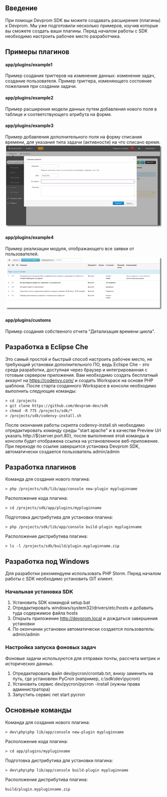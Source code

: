 ## Введение
При помощи Devprom SDK вы можете создавать расширения (плагины) к Devprom. Мы уже подготовили несколько примеров, изучив которые вы сможете создать ваши плагины. Перед началом работы с SDK необходимо настроить рабочее место разработчика.

## Примеры плагинов
#### app/plugins/example1
Пример создания триггеров на изменение данных: изменение задач, создание пользователя.
Пример триггера, изменяющего состояние пожелания при создании задачи.
#### app/plugins/example2 
Пример расширения модели данных путем добавления нового поля в таблице и соответствующего атрибута на форме.
#### app/plugins/example3
Пример добавления дополнительного поля на форму списания времени, для указания типа задачи (активности) на что списано время.
![Image of Example3](https://raw.githubusercontent.com/devprom-dev/sdk/master/images/example3.png)
#### app/plugins/example4
Пример реализации модуля, отображающего все заявки от пользователей.
![Image of Example4](https://raw.githubusercontent.com/devprom-dev/sdk/master/images/example4.png)
#### app/plugins/customs
Пример создания собственого отчета "Детализация времени цикла".

## Разработка в Eclipse Che
Это самый простой и быстрый способ настроить рабочее место, не требующий установки дополнительного ПО, ведь Eclispe Che - это среда разработки, доступная через браузер и интегрированная с готовым сервером приложения.
Вам необходимо создать бесплатный аккаунт на https://codenvy.com/ и создать Workspace на основе PHP шаблона.
После старта созданного Workspace в консоли необходимо выполнить следующие команды: 

    > cd /projects
    > git clone https://github.com/devprom-dev/sdk
    > chmod -R 775 /projects/sdk/*
    > /projects/sdk/codenvy-install.sh

После окончания работы скрипта codenvy-install.sh необходимо отредактировать команду среды "start apache" и в качестве Preview Url указать http://${server.port.80}, после выполнения этой команды в консоли будет отображена ссылка на установленное веб-приложение.
При переходе по ссылке завершится установка Devprom SDK, автоматически создается пользователь admin/admin

## Разработка плагинов
Команда для создания нового плагина:   

    > php /projects/sdk/lib/app/console new-plugin mypluginname   
    
Расположение кода плагина:   

    > cd /projects/sdk/app/plugins/mypluginname   
    
Подготовка дистрибутива для установки плагина:   

    > php /projects/sdk/lib/app/console build-plugin mypluginname   
         
Расположение дистрибутива плагина:   

    > ls -l /projects/sdk/build/plugin.mypluginname.zip

## Разработка под Windows
Для разработки рекомендуем использовать PHP Storm. Перед началом работы с SDK необходимо установить GIT клиент.

### Начальная установка SDK
1. Установить SDK командой setup.bat
2. Отредактировать windows/system32/drivers/etc/hosts и добавить туда содержимое файла hosts
3. Открыть приложение http://devprom.local и дождаться завершения установки
4. По окончании установки автоматически создается пользователь: admin/admin

### Настройка запуска фоновых задач
Фоновые задачи используются для отправки почты, рассчета метрик и исторических данных.
1. Отредактировать файл dev/pycron/crontab.txt, внизу заменить <specify-working-dir-here> на путь, где установлен PyCron (например, c:\sdk\dev\pycron)
2. Установить сервис dev/pycron/pycron -install (нужны права администратора)
3. Запустить сервис net start pycron

## Основные команды
Команда для создания нового плагина:   

    > dev\php\php lib/app/console new-plugin mypluginname   
    
Расположение кода плагина:   

    > cd app/plugins/mypluginname   
    
Подготовка дистрибутива для установки плагина:   

    > dev\php\php lib/app/console build-plugin mypluginname   
         
Расположение дистрибутива плагина:   

    build/plugin.mypluginname.zip
